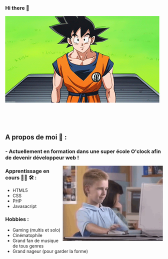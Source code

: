 ### Hi there 👋


![Cover](https://github.com/cyprienvallee/cyprienvallee/blob/main/Bonjour.gif)

</br>
</br>
</br>

## A propos de moi 💬 :

### - Actuellement en formation dans une super école O'clock afin de devenir développeur web !

<img alt="GIF" align="right" src="https://github.com/cyprienvallee/cyprienvallee/blob/main/Apprentissage.gif">

### Apprentissage en cours 👨‍💻 🛠 :
- HTML5
- CSS
- PHP
- Javasacript

### Hobbies :
- Gaming (multis et solo)
- Cinématophile
- Grand fan de musique de tous genres
- Grand nageur (pour garder la forme) 

<!--
**cyprienvallee/cyprienvallee** is a ✨ _special_ ✨ repository because its `README.md` (this file) appears on your GitHub profile.

Here are some ideas to get you started:

- 🔭 I’m currently working on ...
- 🌱 I’m currently learning ...
- 👯 I’m looking to collaborate on ...
- 🤔 I’m looking for help with ...
- 💬 Ask me about ...
- 📫 How to reach me: ...
- 😄 Pronouns: ...
- ⚡ Fun fact: ...
-->
